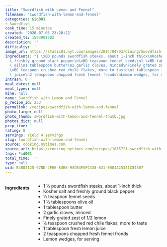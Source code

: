 ```yaml
---
title: "Swordfish with Lemon and Fennel"
filename: "swordfish-with-lemon-and-fennel"
categories: &id001
- Swordfish
cook_time: 15 minutes
created: '2020-07-05 23:28:22'
created_ts: 1593991702
description: ''
difficulty: ''
image_url: https://static01.nyt.com/images/2014/04/03/dining/Swordfish-With-Lemon-and-Fennel/Swordfish-With-Lemon-and-Fennel-articleLarge.jpg
ingredients: "1 \xBD pounds swordfish steaks, about 1-inch thick\nKosher salt and\
  \ freshly ground black pepper\n\xBD teaspoon fennel seeds\n1 \xBD tablespoons olive\
  \ oil\n1 tablespoon butter\n2 garlic cloves, minced\nFinely grated zest of 1/2 lemon\n\
  \xBC teaspoon crushed red chile flakes, more to taste\n1 tablespoon fresh lemon\
  \ juice\n2 teaspoons chopped fresh fennel fronds\nLemon wedges, for serving"
intrash: 0
meal_dates: null
meal_types: null
mine: null
name: Swordfish with Lemon and Fennel
p_recipe_id: 233
permalink: /recipes/swordfish-with-lemon-and-fennel
photo_large: null
photo_thumb: swordfish-with-lemon-and-fennel-thumb.jpg
photos_dict: null
prep_time: ''
rating: 0
servings: Yield 4 servings
slug: swordfish-with-lemon-and-fennel
source: cooking.nytimes.com
source_url: https://cooking.nytimes.com/recipes/1015721-swordfish-with-lemon-and-fennel?action=click&module=Global%20Search%20Recipe%20Card&pgType=search&rank=8
tags: *id001
total_time: ''
type: null
uid: B4B02125-97BD-4F86-84B8-94CB4F5FC435-631-0001AC5341C84507
---
```

<div class="large-8 medium-7 columns" id="writeup">	</div><!-- #writeup -->
</div><!-- #row-one -->
<div class="row" id="row-two">	<div class="medium-4 small-5 columns" id="ingredients"><h4>Ingredients</h4><div class="box box-ingredients content"><ul>
<li>1 ½ pounds swordfish steaks, about 1-inch thick</li>
<li>Kosher salt and freshly ground black pepper</li>
<li>½ teaspoon fennel seeds</li>
<li>1 ½ tablespoons olive oil</li>
<li>1 tablespoon butter</li>
<li>2 garlic cloves, minced</li>
<li>Finely grated zest of 1/2 lemon</li>
<li>¼ teaspoon crushed red chile flakes, more to taste</li>
<li>1 tablespoon fresh lemon juice</li>
<li>2 teaspoons chopped fresh fennel fronds</li>
<li>Lemon wedges, for serving</li>
</ul>
</div>	</div>	<div class="medium-6 small-7 columns" id="directions">	</div>
